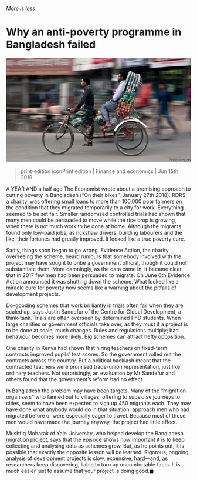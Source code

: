 ###### More is less

# Why an anti-poverty programme in Bangladesh failed 

![image](images/20190615_fnp505.jpg) 

> print-edition iconPrint edition | Finance and economics | Jun 15th 2019 

A YEAR AND a half ago The Economist wrote about a promising approach to cutting poverty in Bangladesh (“On their bikes”, January 27th 2018). RDRS, a charity, was offering small loans to more than 100,000 poor farmers on the condition that they migrated temporarily to a city for work. Everything seemed to be set fair. Smaller randomised controlled trials had shown that many men could be persuaded to move while the rice crop is growing, when there is not much work to be done at home. Although the migrants found only low-paid jobs, as rickshaw drivers, building labourers and the like, their fortunes had greatly improved. It looked like a true poverty cure. 

Sadly, things soon began to go wrong. Evidence Action, the charity overseeing the scheme, heard rumours that somebody involved with the project may have sought to bribe a government official, though it could not substantiate them. More damningly, as the data came in, it became clear that in 2017 few men had been persuaded to migrate. On June 6th Evidence Action announced it was shutting down the scheme. What looked like a miracle cure for poverty now seems like a warning about the pitfalls of development projects. 

Do-gooding schemes that work brilliantly in trials often fail when they are scaled up, says Justin Sandefur of the Centre for Global Development, a think-tank. Trials are often overseen by determined PhD students. When large charities or government officials take over, as they must if a project is to be done at scale, much changes. Rules and regulations multiply; bad behaviour becomes more likely. Big schemes can attract hefty opposition. 

One charity in Kenya had shown that hiring teachers on fixed-term contracts improved pupils’ test scores. So the government rolled out the contracts across the country. But a political backlash meant that the contracted teachers were promised trade-union representation, just like ordinary teachers. Not surprisingly, an evaluation by Mr Sandefur and others found that the government’s reform had no effect. 

In Bangladesh the problem may have been targets. Many of the “migration organisers” who fanned out to villages, offering to subsidise journeys to cities, seem to have been expected to sign up 450 migrants each. They may have done what anybody would do in that situation: approach men who had migrated before or were especially eager to travel. Because most of those men would have made the journey anyway, the project had little effect. 

Mushfiq Mobarak of Yale University, who helped develop the Bangladesh migration project, says that the episode shows how important it is to keep collecting and analysing data as schemes grow. But, as he points out, it is possible that exactly the opposite lesson will be learned. Rigorous, ongoing analysis of development projects is slow, expensive, hard—and, as researchers keep discovering, liable to turn up uncomfortable facts. It is much easier just to assume that your project is doing good.◼ 

